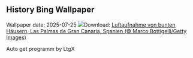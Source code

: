 ## History Bing Wallpaper
Wallpaper date: 2025-07-25
![](https://www.bing.com/th?id=OHR.LasPalmas_DE-DE5219971738_UHD.jpg&w=1000)Download: [Luftaufnahme von bunten Häusern, Las Palmas de Gran Canaria, Spanien (© Marco Bottigelli/Getty Images)](https://www.bing.com/th?id=OHR.LasPalmas_DE-DE5219971738_UHD.jpg)

Auto get programm by LtgX
